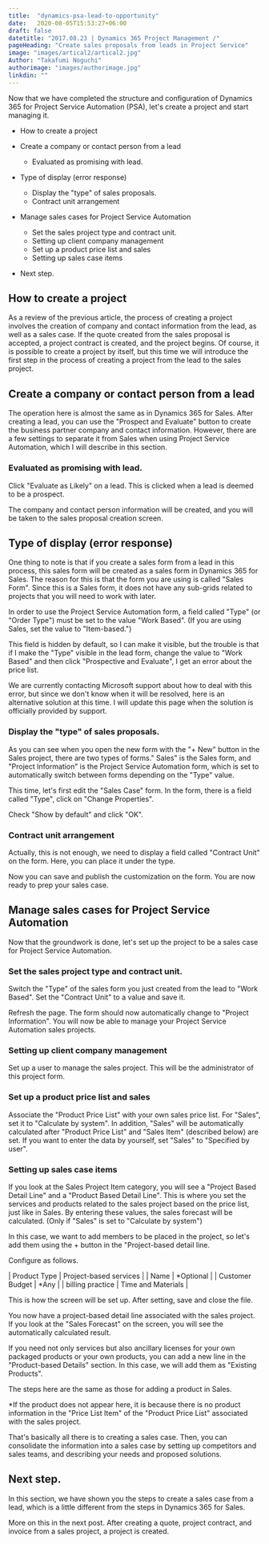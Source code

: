 ```yaml
---
title:  "dynamics-psa-lead-to-opportunity"
date:   2020-08-05T15:53:27+06:00
draft: false
datetitle: "2017.08.23 | Dynamics 365 Project Management /"
pageHeading: "Create sales proposals from leads in Project Service"
image: "images/artical2/artical2.jpg"
Author: "Takafumi Noguchi"
authorimage: "images/authorimage.jpg"
linkdin: ""
---
```

<!-- Intro  -->
Now that we have completed the structure and configuration of Dynamics 365 for Project Service Automation (PSA), let's create a project and start managing it.

<!-- Table Of Content -->
* How to create a project
* Create a company or contact person from a lead
  * Evaluated as promising with lead.

* Type of display (error response)
  * Display the "type" of sales proposals.
  * Contract unit arrangement

* Manage sales cases for Project Service Automation
  * Set the sales project type and contract unit.
  * Setting up client company management
  * Set up a product price list and sales
  * Setting up sales case items

* Next step.

## How to create a project
As a review of the previous article, the process of creating a project involves the creation of company and contact information from the lead, as well as a sales case. If the quote created from the sales proposal is accepted, a project contract is created, and the project begins. Of course, it is possible to create a project by itself, but this time we will introduce the first step in the process of creating a project from the lead to the sales project.
<!-- Image= psa-2nd2-1.png -->

## Create a company or contact person from a lead
The operation here is almost the same as in Dynamics 365 for Sales. After creating a lead, you can use the "Prospect and Evaluate" button to create the business partner company and contact information. However, there are a few settings to separate it from Sales when using Project Service Automation, which I will describe in this section.

### Evaluated as promising with lead.
Click "Evaluate as Likely" on a lead. This is clicked when a lead is deemed to be a prospect.
<!-- Image= psa-2nd2-2.png -->

The company and contact person information will be created, and you will be taken to the sales proposal creation screen.
<!-- Image= psa-2nd2-3.png -->

## Type of display (error response)
One thing to note is that if you create a sales form from a lead in this process, this sales form will be created as a sales form in Dynamics 365 for Sales. The reason for this is that the form you are using is called "Sales Form". Since this is a Sales form, it does not have any sub-grids related to projects that you will need to work with later.
<!-- Image= psa-2nd2-4.png -->

In order to use the Project Service Automation form, a field called "Type" (or "Order Type") must be set to the value "Work Based". (If you are using Sales, set the value to "Item-based.")  
<!-- Image= psa-2nd2-5.png -->

This field is hidden by default, so I can make it visible, but the trouble is that if I make the "Type" visible in the lead form, change the value to "Work Based" and then click "Prospective and Evaluate", I get an error about the price list.
<!-- Image= psa-2nd2-6.png -->

We are currently contacting Microsoft support about how to deal with this error, but since we don't know when it will be resolved, here is an alternative solution at this time. I will update this page when the solution is officially provided by support.

### Display the "type" of sales proposals.
As you can see when you open the new form with the "+ New" button in the Sales project, there are two types of forms." Sales" is the Sales form, and "Project Information" is the Project Service Automation form, which is set to automatically switch between forms depending on the "Type" value.
<!-- Image= psa-2nd2-7.png -->

This time, let's first edit the "Sales Case" form. In the form, there is a field called "Type", click on "Change Properties".
<!-- Image= psa-2nd2-8.png -->

Check "Show by default" and click "OK".
<!-- Image= psa-2nd2-9.png -->

### Contract unit arrangement
Actually, this is not enough, we need to display a field called "Contract Unit" on the form. Here, you can place it under the type.
<!-- Image= psa-2nd2-10.png -->

Now you can save and publish the customization on the form. You are now ready to prep your sales case.

## Manage sales cases for Project Service Automation
Now that the groundwork is done, let's set up the project to be a sales case for Project Service Automation.

### Set the sales project type and contract unit.
Switch the "Type" of the sales form you just created from the lead to "Work Based". Set the "Contract Unit" to a value and save it.
<!-- Image= psa-2nd2-11.png -->

Refresh the page. The form should now automatically change to "Project Information". You will now be able to manage your Project Service Automation sales projects. 
<!-- Image= psa-2nd2-12.png -->

### Setting up client company management
Set up a user to manage the sales project. This will be the administrator of this project form.
<!-- Image= psa-2nd2-13.png -->

### Set up a product price list and sales
Associate the "Product Price List" with your own sales price list. For "Sales", set it to "Calculate by system". In addition, "Sales" will be automatically calculated after "Product Price List" and "Sales Item" (described below) are set. If you want to enter the data by yourself, set "Sales" to "Specified by user".
<!-- Image= psa-2nd2-14.png -->


### Setting up sales case items
If you look at the Sales Project Item category, you will see a "Project Based Detail Line" and a "Product Based Detail Line". This is where you set the services and products related to the sales project based on the price list, just like in Sales. By entering these values, the sales forecast will be calculated. (Only if "Sales" is set to "Calculate by system")

In this case, we want to add members to be placed in the project, so let's add them using the + button in the "Project-based detail line.
<!-- Image= psa-2nd2-15.png -->

Configure as follows.

| Product Type | Project-based services |
| Name | *Optional |
| Customer Budget	 | *Any |
| billing practice | Time and Materials |

This is how the screen will be set up. After setting, save and close the file.
<!-- Image= psa-2nd2-16.png -->

You now have a project-based detail line associated with the sales project. If you look at the "Sales Forecast" on the screen, you will see the automatically calculated result.
<!-- Image= psa-2nd2-17.png -->

If you need not only services but also ancillary licenses for your own packaged products or your own products, you can add a new line in the "Product-based Details" section. In this case, we will add them as "Existing Products".
<!-- Image= psa-2nd2-18.png -->

The steps here are the same as those for adding a product in Sales.
<!-- Image= psa-2nd2-19.png -->

*If the product does not appear here, it is because there is no product information in the "Price List Item" of the "Product Price List" associated with the sales project.
<!-- Image= psa-2nd2-20.png -->

That's basically all there is to creating a sales case. Then, you can consolidate the information into a sales case by setting up competitors and sales teams, and describing your needs and proposed solutions.

## Next step.
In this section, we have shown you the steps to create a sales case from a lead, which is a little different from the steps in Dynamics 365 for Sales.

More on this in the next post. After creating a quote, project contract, and invoice from a sales project, a project is created.